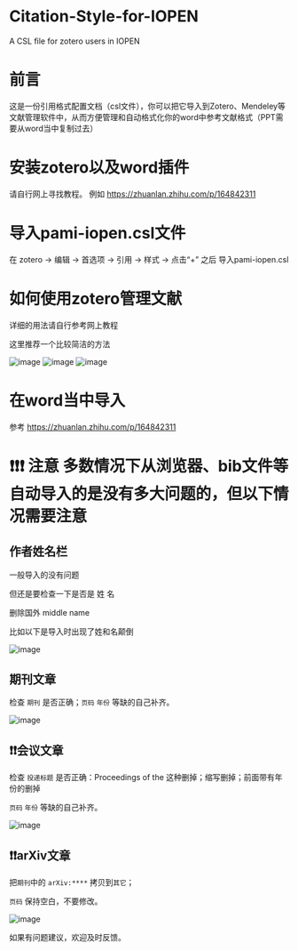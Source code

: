 # Citation-Style-for-IOPEN
A CSL file  for zotero users in IOPEN

# 前言
这是一份引用格式配置文档（csl文件），你可以把它导入到Zotero、Mendeley等文献管理软件中，从而方便管理和自动格式化你的word中参考文献格式（PPT需要从word当中复制过去）

# 安装zotero以及word插件
请自行网上寻找教程。
例如 https://zhuanlan.zhihu.com/p/164842311

# 导入pami-iopen.csl文件
在 zotero -> 编辑 -> 首选项 -> 引用 -> 样式 -> 点击“+” 之后 导入pami-iopen.csl

# 如何使用zotero管理文献
详细的用法请自行参考网上教程

这里推荐一个比较简洁的方法

![image](https://user-images.githubusercontent.com/95218127/143860524-3d04fbd5-94f7-48b5-a441-89a2561c28bb.png)
![image](https://user-images.githubusercontent.com/95218127/143860564-cbb061cc-8173-4319-94be-299a841b4071.png)
![image](https://user-images.githubusercontent.com/95218127/143860631-41197866-64f2-4644-b61c-eb56a8c53687.png)
# 在word当中导入
参考 https://zhuanlan.zhihu.com/p/164842311

# ❗❗❗ 注意 多数情况下从浏览器、bib文件等自动导入的是没有多大问题的，但以下情况需要注意

## 作者姓名栏 
一般导入的没有问题 

但还是要检查一下是否是 姓 名

删除国外 middle name

比如以下是导入时出现了姓和名颠倒

![image](https://user-images.githubusercontent.com/95218127/143862171-41af692e-6170-4cd8-a64a-63bd9f833a3e.png)

## 期刊文章
检查 `期刊` 是否正确；`页码` `年份` 等缺的自己补齐。

![image](https://user-images.githubusercontent.com/95218127/143857158-141a8d69-c20f-41ae-a54f-69bb8f00b981.png)

## ❗❗会议文章
检查 `投递标题` 是否正确：Proceedings of the 这种删掉；缩写删掉；前面带有年份的删掉

`页码` `年份` 等缺的自己补齐。

![image](https://user-images.githubusercontent.com/95218127/143858378-ea9b0857-8cea-4039-97f9-83d11c0996c8.png)

## ❗❗arXiv文章
把`期刊`中的 `arXiv:****` 拷贝到`其它`；

`页码` 保持空白，不要修改。

![image](https://user-images.githubusercontent.com/95218127/143860042-832c78cb-8525-48af-964f-73871ae7c468.png)


如果有问题建议，欢迎及时反馈。



